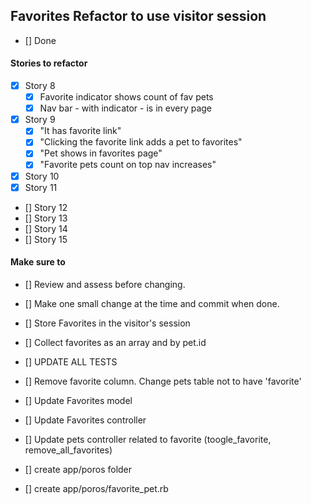 ## Favorites Refactor to use visitor session
- [] Done

#### Stories to refactor
- [x] Story 8
  - [x] Favorite indicator shows count of fav pets
  - [x] Nav bar - with indicator - is in every page
- [x] Story 9
  - [x] "It has favorite link"
  - [x] "Clicking the favorite link adds a pet to favorites"
  - [x] "Pet shows in favorites page"
  - [x] "Favorite pets count on top nav increases"
- [x] Story 10
- [x] Story 11
- [] Story 12
- [] Story 13
- [] Story 14
- [] Story 15

#### Make sure to
- [] Review and assess before changing.
- [] Make one small change at the time and commit when done.
- [] Store Favorites in the visitor's session
- [] Collect favorites as an array and by pet.id
- [] UPDATE ALL TESTS
- [] Remove favorite column. Change pets table not to have 'favorite'

- [] Update Favorites model
- [] Update Favorites controller
- [] Update pets controller related to favorite (toogle_favorite, remove_all_favorites)
- [] create app/poros folder
- [] create app/poros/favorite_pet.rb